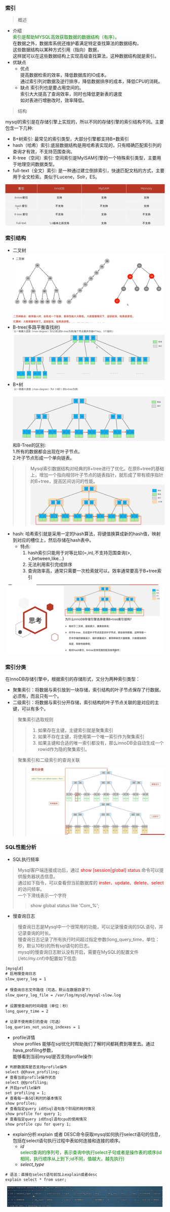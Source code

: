 ### 索引  
> 概述  
* 介绍  
  <font color="green">索引是帮助MYSQL高效获取数据的数据结构（有序）。</font>  
  在数据之外，数据库系统还维护着满足特定查找算法的数据结构，  
  这些数据结构以某种方式引用（指向）数据，  
  这样就可以在这些数据结构上实现高级查找算法，这种数据结构就是索引。
* 优缺点
  - 优点  
  提高数据检索的效率，降低数据库的IO成本。  
  通过索引列对数据及逆行排序，降低数据排序的成本，降低CPU的消耗。  
  - 缺点
  索引列也是要占用空间的。  
  索引大大提高了查询效率，同时也降低更新表的速度  
  如对表进行增删改时，效率降低。  
> 结构  

mysql的索引是在存储引擎上实现的，所以不同的存储引擎的索引结构不同。主要包含一下几种:  
* B+树索引: 最常见的索引类型，大部分引擎都支持B+数索引
* hash（哈希）索引:底层数据结构是用哈希表实现的，只有精确匹配索引列的查询才有效，不支持范围查询。
* R-tree（空间）索引: 空间索引是MylSAM引擎的一个特殊索引类型，主要用于地理空间数据类型。
* full-text（全文）索引: 是一种通过建立倒排索引，快速匹配文档的方式，主要用于全文检索。类似于Lucene，Solr，ES。

![存储引擎对索引结构的支持](/image/img_2.png)
### 索引结构
* 二叉树  
![二叉树索引结构](/image/img_3.png)
* B-tree(多路平衡查找树)
![B-tree索引结构](/image/img_4.png)
* B+树
![B+树索引结构](/image/img_5.png)
和B-Tree的区别:   
  1.所有的数据都会出现在叶子节点。  
  2.叶子节点形成一个单向链表。
>> Mysql索引数据结构对经典的B+tree进行了优化。在原B+tree的基础上，增加一个指向相邻叶子节点的链表指针，就形成了带有顺序指针的B+tree，提高区间访问的性能。  
![mysql索引结构](/image/img_6.png)

* hash: 哈希索引就是采用一定的hash算法，将键值换算成新的hash值，映射到对应的槽位上，然后存储在hash表中。  
  - 特点:  
      1. hash索引只能用于对等比较(=,in),不支持范围查询(>,<,between,like...)
      2. 无法利用索引完成排序  
      3. 查询效率高，通常只需要一次检索就可以，效率通常要高于B+tree索引

![思考](/image/img_7.png) 
### 索引分类
在InnoDB存储引擎中，根据索引的存储形式，又分为两种索引类型：
* 聚集索引：将数据与索引放到一块存储，索引结构的叶子节点保存了行数据，必须有，而且只有一个。
* 二级索引：将数据与索引分开存储，索引结构的叶子节点关联的是对应的主键，可以有多个。  
> 聚集索引选取规则
>> 1. 如果存在主键，主键索引就是聚集索引
>> 2. 如果不存在主键，将使用第一个唯一索引作为聚集索引
>> 3. 如果主键和合适的唯一索引都没有，那么innoDB会自动生成一个rowid作为隐的聚集索引。  

> 聚集索引和二级索引的查询关联
>> ![聚集索引和二级索引的查询关联](/image/img_8.png)
### SQL性能分析
* SQL执行频率  
> Mysql客户端连接成功后，通过<font color="red"> show [session|global] status</font> 命令可以提供服务器状态信息。  
通过如下指令，可以查看但当前数据库的 <font color="red">inster、update、delete、select</font> 的访问频率。  
一个下滑线表示一个字符
>> show global status like 'Com_%';
* 慢查询日志
> 慢查询日志是Mysql中一个很常用的功能，可以记录慢查询的SQL语句，并记录查询的时长。  
慢查询日志记录了所有执行时间超过指定参数(long_query_time，单位：秒，默认10秒)的所有sql语句的日志。  
mysql的慢查询日志默认没有开启，需要在MySQL的配置文件(/etc/my.cnf)中配置如下信息:
```html
[mysqld]
# 启用慢查询日志
slow_query_log = 1

# 慢查询日志文件路径（可选，默认在数据目录下）
slow_query_log_file = /var/log/mysql/mysql-slow.log

# 设置慢查询的时间阈值（单位：秒）
long_query_time = 2

# 记录不使用索引的查询（可选）
log_queries_not_using_indexes = 1
```
* profile详情  
show profiles 能够在sql优化时帮助我们了解时间都耗费到哪里去。通过hava_profiling参数，  
能够看到当前mysql是否支持profile操作:
```mysql
# 判断数据库是否支持profile操作
select @@have_profiling;
# 查看当前profile操作状态
select @@profiling;
# 开启profile操作
set profiling = 1;
# 查看每一条SQl耗时的基本情况
show profiles;
# 查看指定query id的sql语句各个阶段的耗时情况
show profile for query 1;
# 查看指定query id的sql语句cpu的使用情况
show profile cpu for query 1;
```
* explain分析:explain 或者 DESC命令获取mysql如何执行select语句的信息，包括在select语句执行过程中表如何连接和连接的顺序。   
  - *id*  
  <font color="green">select查询的序列号，表示查询中执行select子句或者是操作表的顺序(id相同，执行顺序从上到下;id不同，值越大，越先执行)</font>
  - *select_type*  
  
```mysql
# 语法：直接在select语句前加上explain或者desc
explain select * from user;
```
![explain分析](/image/img_9.png)

